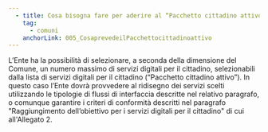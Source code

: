 ```yaml
---
  - title: Cosa bisogna fare per aderire al “Pacchetto cittadino attivo”?
    tag:
      - comuni
    anchorLink: 005_CosaprevedeilPacchettocittadinoattivo
---
```


L’Ente ha  la possibilità di selezionare, a seconda della dimensione del Comune, un numero massimo di servizi digitali per il cittadino, selezionabili dalla lista di servizi digitali per il cittadino (“Pacchetto cittadino attivo”). In questo caso l’Ente dovrà provvedere al ridisegno dei servizi scelti utilizzando le tipologie di flussi di interfaccia descritte nel relativo paragrafo, o comunque garantire i criteri di conformità descritti nel paragrafo "Raggiungimento dell’obiettivo per i servizi digitali per il cittadino" di cui all'Allegato 2.
